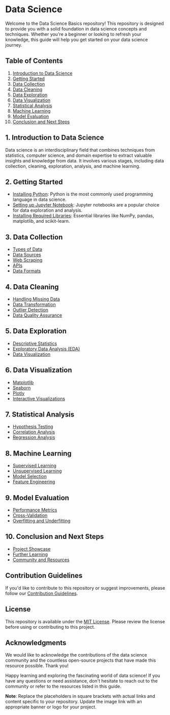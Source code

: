 # Data Science 

Welcome to the Data Science Basics repository! This repository is designed to provide you with a solid foundation in data science concepts and techniques. Whether you're a beginner or looking to refresh your knowledge, this guide will help you get started on your data science journey.

## Table of Contents

1. [Introduction to Data Science](#introduction-to-data-science)
2. [Getting Started](#getting-started)
3. [Data Collection](#data-collection)
4. [Data Cleaning](#data-cleaning)
5. [Data Exploration](#data-exploration)
6. [Data Visualization](#data-visualization)
7. [Statistical Analysis](#statistical-analysis)
8. [Machine Learning](#machine-learning)
9. [Model Evaluation](#model-evaluation)
10. [Conclusion and Next Steps](#conclusion-and-next-steps)

## 1. Introduction to Data Science

Data science is an interdisciplinary field that combines techniques from statistics, computer science, and domain expertise to extract valuable insights and knowledge from data. It involves various stages, including data collection, cleaning, exploration, analysis, and machine learning.

## 2. Getting Started

- [Installing Python](https://www.python.org/downloads/): Python is the most commonly used programming language in data science.
- [Setting up Jupyter Notebook](https://jupyter.org/install): Jupyter notebooks are a popular choice for data exploration and analysis.
- [Installing Required Libraries](https://pypi.org/): Essential libraries like NumPy, pandas, matplotlib, and scikit-learn.

## 3. Data Collection

- [Types of Data](#data-types)
- [Data Sources](#data-sources)
- [Web Scraping](#web-scraping)
- [APIs](#apis)
- [Data Formats](#data-formats)

## 4. Data Cleaning

- [Handling Missing Data](#missing-data)
- [Data Transformation](#data-transformation)
- [Outlier Detection](#outlier-detection)
- [Data Quality Assurance](#data-quality)

## 5. Data Exploration

- [Descriptive Statistics](#descriptive-statistics)
- [Exploratory Data Analysis (EDA)](#eda)
- [Data Visualization](#data-visualization)

## 6. Data Visualization

- [Matplotlib](#matplotlib)
- [Seaborn](#seaborn)
- [Plotly](#plotly)
- [Interactive Visualizations](#interactive-visualizations)

## 7. Statistical Analysis

- [Hypothesis Testing](#hypothesis-testing)
- [Correlation Analysis](#correlation-analysis)
- [Regression Analysis](#regression-analysis)

## 8. Machine Learning

- [Supervised Learning](#supervised-learning)
- [Unsupervised Learning](#unsupervised-learning)
- [Model Selection](#model-selection)
- [Feature Engineering](#feature-engineering)

## 9. Model Evaluation

- [Performance Metrics](#performance-metrics)
- [Cross-Validation](#cross-validation)
- [Overfitting and Underfitting](#overfitting-and-underfitting)

## 10. Conclusion and Next Steps

- [Project Showcase](#project-showcase)
- [Further Learning](#further-learning)
- [Community and Resources](#community-and-resources)

## Contribution Guidelines

If you'd like to contribute to this repository or suggest improvements, please follow our [Contribution Guidelines](CONTRIBUTING.md).

## License

This repository is available under the [MIT License](LICENSE). Please review the license before using or contributing to this project.

## Acknowledgments

We would like to acknowledge the contributions of the data science community and the countless open-source projects that have made this resource possible. Thank you!

Happy learning and exploring the fascinating world of data science! If you have any questions or need assistance, don't hesitate to reach out to the community or refer to the resources listed in this guide.


**Note**: Replace the placeholders in square brackets with actual links and content specific to your repository. Update the image link with an appropriate banner or logo for your project.